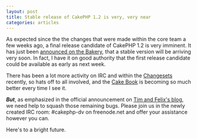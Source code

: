 ```yaml
--- 
layout: post
title: Stable release of CakePHP 1.2 is very, very near
categories: articles
---
```

As expected since the the changes that were made within the core team a few weeks ago, a final release candidate of CakePHP 1.2 is very imminent. It has just been <a href="http://bakery.cakephp.org/articles/view/cakephp-1-2-stable-coming-soon">announced on the Bakery</a>, that a stable version will be arriving very soon. In fact, I have it on good authority that the first release candidate could be available as early as next week.

There has been a lot more activity on IRC and within the <a href="https://trac.cakephp.org/timeline">Changesets</a> recently, so hats off to all involved, and the <a href="http://book.cakephp.org/">Cake Book</a> is becoming so much better every time I see it.

<em><strong>But</strong></em>, as emphasized in the official announcement on <a href="http://www.debuggable.com/posts/cakephp-1.2-stable-come-and-help:4829b3ac-903c-4f56-94dc-27af4834cda3">Tim and Felix's blog</a>, we need help to squash those remaining bugs. Please join us in the newly created IRC room: #cakephp-dv on freenode.net and offer your assistance however you can.

Here's to a bright future.
